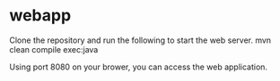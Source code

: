 # webapp

Clone the repository and run the following to start the web server.
mvn clean compile exec:java


Using port 8080 on your brower, you can access the web application.
